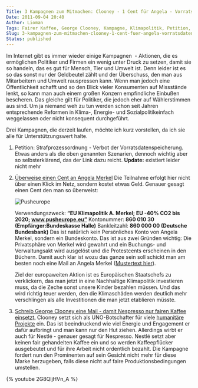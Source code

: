```yaml
---
Title: 3 Kampagnen zum Mitmachen: Clooney - 1 Cent für Angela - Vorratsdatenspeicherung
Date: 2011-09-04 20:40
Author: Lioman
Tags: Fairer Kaffee, George Clooney, Kampagne, Klimapolitik, Petition, Vorratsdatenspeicherung
Slug: 3-kampagnen-zum-mitmachen-clooney-1-cent-fuer-angela-vorratsdatenspeicherung
Status: published
---
```


Im Internet gibt es immer wieder einige Kampagnen  - Aktionen, die es
ermöglichen Politiker und Firmen ein wenig unter Druck zu setzen, damit
sie so handeln, das es gut für Mensch, Tier und Umwelt ist. Denn leider
ist es so das sonst nur der Geldbeutel zählt und der Überschuss, den man
aus Mitarbeitern und Umwelt rauspressen kann. Wenn man jedoch eine
Öffentlichkeit schafft und so den Blick vieler Konsumenten auf
Missstände lenkt, so kann man auch einem großen Konzern empfindliche
Einbußen bescheren. Das gleiche gilt für Politiker, die jedoch eher auf
Wählerstimmen aus sind. Um ja niemand weh zu tun werden schon seit
Jahren entsprechende Reformen in Klima-, Energie- und
Sozialpolitikeinfach weggelassen oder nicht konsequent durchgeführt.

Drei Kampagnen, die derzeit laufen, möchte ich kurz vorstellen, da ich
sie alle für Unterstützungswert halte.

1. Petition: Strafprozessordnung - Verbot der Vorratsdatenspeicherung.
   Etwas anders als die oben genannten Szenarien, dennoch wichtig aber
   so selbsterklärend, das der Link dazu reicht. **Update:** existiert leider nicht mehr

2.  [Überweise einen Cent an Angela Merkel](http://web.archive.org/web/20120328033054/http://pusheurope.eu:80/1-cent/deutschland/)
     Die Teilnahme erfolgt hier nicht über einen Klick im Netz, sondern
     kostet etwas Geld. Genauer gesagt einen Cent den man so
     überweist:

     ![Pusheurope]({static}/images/push_europe_cent-300x249.jpg)

     Verwendungszweck: **“EU Klimapolitik A. Merkel; EU -40% CO2 bis 2020; www.pusheurope.eu”**
     Kontonummer: **860 010 30 (Empfänger:Bundeskasse Halle)**
     Bankleitzahl: **860 000 00 (Deutsche Bundesbank)**
     Das ist natürlich kein Persönliches Konto von Angela Merkel,
     sondern ein Bundeskonto. Das ist aus zwei Gründen wichtig: Die
     Privatsphäre von Merkel wird gewahrt und ein Buchungs- und
     Verwaltungsakt wird ausgelöst und die Protestcents erscheinen in
     den Büchern.
     Damit auch klar ist wozu das ganze sein soll schickt man am besten
     noch eine Mail an Angela Merkel ([Mustertext hier](http://web.archive.org/web/20120104014247/http://pusheurope.eu:80/1-cent/deutschland/mail/)).

     Ziel der europaweiten Aktion ist es Europäischen Staatschefs zu
     verklickern, das man jetzt in eine Nachhaltige Klimapolitik
     investieren muss, da die Zeche sonst unsere Kinder bezahlen müssen.
     Und das wird richtig teuer werden, den die Klimaschäden werden
     deutlich mehr verschlingen als alle Investitionen die man jetzt
     etablieren müsste.

3. [Schreib George Clooney eine Mail - damit Nespresso nur fairen Kaffee einsetzt.](http://www.solidar.ch/de/)
   Clooney setzt sich als UNO-Botschafter für viele [humanitäre Projekte](https://secure.wikimedia.org/wikipedia/en/wiki/George_Clooney#Humanitarian_work)
   ein. Das ist beeindruckend wie viel Energie und Engagement er dafür
   aufbringt und man kann nur den Hut ziehen. Allerdings wirbt er auch
   für Nestlé - genauer gesagt für Nespresso. Nestlé setzt aber keinen
   fair gehandelten Kaffee ein und so werden Kaffeepflücker ausgebeutet
   und für ihre Arbeit nicht ordentlich bezahlt. Die Kampagne fordert
   nun den Prominenten auf sein Gesicht nicht mehr für diese Marke
   herzugeben, falls diese nicht auf faire Produktionsbedingungen
   umstellen.

{% youtube 2G8QljHVn_A %}
